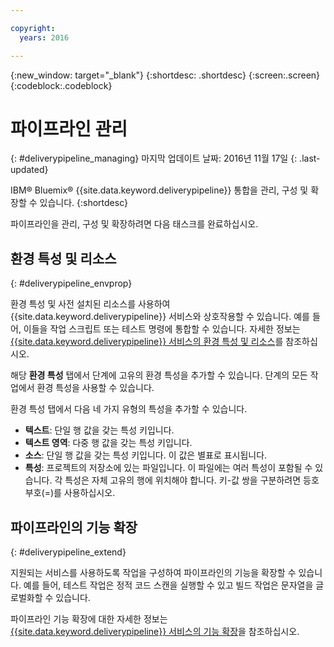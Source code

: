 ```yaml
---

copyright:
  years: 2016

---
```

<!-- Copyright info at top of file: REQUIRED
    The copyright info is YAML content that must occur at the top of the MD file, before attributes are listed.
    It must be surrounded by 3 dashes.
    The value "years" can contain just one year or a two years separated by a comma. (years: 2014, 2016)
    Indentation as per the previous template must be preserved.
-->

{:new_window: target="_blank"}
{:shortdesc: .shortdesc}
{:screen:.screen}
{:codeblock:.codeblock}

# 파이프라인 관리
{: #deliverypipeline_managing}
마지막 업데이트 날짜: 2016년 11월 17일
{: .last-updated}

IBM&reg; Bluemix&reg; {{site.data.keyword.deliverypipeline}} 통합을 관리, 구성 및 확장할 수 있습니다.
{:shortdesc}

파이프라인을 관리, 구성 및 확장하려면 다음 태스크를 완료하십시오. 

## 환경 특성 및 리소스
{: #deliverypipeline_envprop}

환경 특성 및 사전 설치된 리소스를 사용하여 {{site.data.keyword.deliverypipeline}} 서비스와 상호작용할 수 있습니다. 예를 들어, 이들을 작업 스크립트 또는 테스트 명령에 통합할 수 있습니다. 자세한 정보는 [{{site.data.keyword.deliverypipeline}} 서비스의 환경 특성 및 리소스](./deploy_var.html)를 참조하십시오. 

해당 **환경 특성** 탭에서 단계에 고유의 환경 특성을 추가할 수 있습니다. 단계의 모든 작업에서 환경 특성을 사용할 수 있습니다. 

환경 특성 탭에서 다음 네 가지 유형의 특성을 추가할 수 있습니다. 
* **텍스트**: 단일 행 값을 갖는 특성 키입니다. 
* **텍스트 영역**: 다중 행 값을 갖는 특성 키입니다. 
* **소스**: 단일 행 값을 갖는 특성 키입니다. 이 값은 별표로 표시됩니다. 
* **특성**: 프로젝트의 저장소에 있는 파일입니다. 이 파일에는 여러 특성이 포함될 수 있습니다. 각 특성은 자체 고유의 행에 위치해야 합니다. 키-값 쌍을 구분하려면 등호 부호(=)를 사용하십시오. 

## 파이프라인의 기능 확장
{: #deliverypipeline_extend}

지원되는 서비스를 사용하도록 작업을 구성하여 파이프라인의 기능을 확장할 수 있습니다. 예를 들어, 테스트 작업은 정적 코드 스캔을 실행할 수 있고 빌드 작업은 문자열을 글로벌화할 수 있습니다. 

파이프라인 기능 확장에 대한 자세한 정보는 [{{site.data.keyword.deliverypipeline}} 서비스의 기능 확장](./deliverypipeline_extension.html)을 참조하십시오. 

